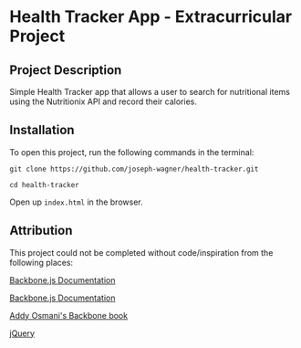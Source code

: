 # Health Tracker App - Extracurricular Project

## Project Description

Simple Health Tracker app that allows a user to search for nutritional items using the Nutritionix API and record their calories.

## Installation

To open this project, run the following commands in the terminal:

`git clone https://github.com/joseph-wagner/health-tracker.git`

`cd health-tracker`

Open up `index.html` in the browser.

## Attribution

This project could not be completed without code/inspiration from the following places:

[Backbone.js Documentation](http://backbonejs.org/)

[Backbone.js Documentation](http://underscorejs.org/)

[Addy Osmani's Backbone book](https://addyosmani.com/backbone-fundamentals/)

[jQuery](https://jquery.com/)